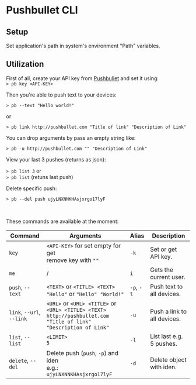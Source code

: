 # Pushbullet CLI

## Setup

Set application's path in system's environment "Path" variables.

## Utilization

First of all, create your API key from [Pushbullet](http://pushbullet.com) and set it using: <br />
`> pb key <API-KEY>`

Then you're able to push text to your devices:

`> pb --text "Hello world!"`

or

`> pb link http://pushbullet.com "Title of link" "Description of Link"`

You can drop arguments by pass an empty string like:

`> pb -u http://pushbullet.com "" "Description of Link"`

View your last 3 pushes (returns as json):

`> pb list 3` or <br />
`> pb list` (retuns last push)

Delete specific push:

`> pb --del push ujyLNXNNKHAsjxrgo17lyF`

<br />

These commands are available at the moment:

Command                    | Arguments                                                                                                                | Alias      | Description                |
---------------------------|--------------------------------------------------------------------------------------------------------------------------|------------|----------------------------|
`key`                      | `<API-KEY>` for set empty for get <br /> remove key with `""`                                                            | `-k`       | Set or get API key.        |
`me`                       | /                                                                                                                        | `i`        | Gets the current user.     |
`push`, `--text`           | `<TEXT>` or `<TITLE> <TEXT>` <br /> `"Hello"` or `"Hello" "World!"`                                                      | `-p`, `-t` | Push text to all devices.  |
`link`, `--url`, `--link`  | `<URL>` or `<URL> <TITLE>` or `<URL> <TITLE> <TEXT>` <br/> `http://pushbullet.com "Title of link" "Description of Link"` | `-u`       | Push a link to all devices.|
`list`, `--list`           | `<LIMIT>` <br /> `5`                                                                                                     | `-l`       | List last e.g. 5 pushes.   |
`delete`, `--del`          | Delete push (`push`, `-p`) and iden <br /> e.g.: `ujyLNXNNKHAsjxrgo17lyF`                                                | `-d`       | Delete object with iden.   |
